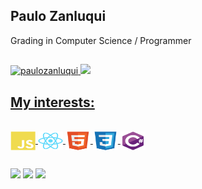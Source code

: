 ## Paulo Zanluqui
Grading in Computer Science / Programmer
 <div>
  <a href="https://github.com/paulozanluqui" target="_blank">
</div>
 
<!--<p align="left"> <img src="https://komarev.com/ghpvc/?username=paulozanluqui" alt="paulozanluqui" /> </p>-->
 
 ##
 
 <img width="59%" src="https://github-readme-stats.vercel.app/api?username=paulozanluqui&count_private=true&include_all_commits=true&theme=chartreuse-dark&hide=contribs,prs" alt="paulozanluqui"/> 
<img width="38%" src="https://github-readme-stats.vercel.app/api/top-langs/?username=paulozanluqui&layout=compact&theme=chartreuse-dark"/>
 
 ## My interests:
<div style="display: inline_block"><br>
  <img align="center" alt="Paulo-Js" height="30" width="40" src="https://raw.githubusercontent.com/devicons/devicon/master/icons/javascript/javascript-plain.svg">
  <img align="center" alt="Paulo-React" height="30" width="40" src="https://raw.githubusercontent.com/devicons/devicon/master/icons/react/react-original.svg">
  <img align="center" alt="Paulo-HTML" height="30" width="40" src="https://raw.githubusercontent.com/devicons/devicon/master/icons/html5/html5-original.svg">
  <img align="center" alt="Paulo-CSS" height="30" width="40" src="https://raw.githubusercontent.com/devicons/devicon/master/icons/css3/css3-original.svg">
  <img align="center" alt="Paulo-Csharp" height="30" width="40" src="https://raw.githubusercontent.com/devicons/devicon/master/icons/csharp/csharp-original.svg">
</div>
 
  ##
  
  <div>
  <a href = "mailto: paulozanluqui13@gmail.com"><img src="https://img.shields.io/badge/-Gmail-%23EA4335?style=for-the-badge&logo=gmail&logoColor=white" target="_blank"></a>
  <a href = "https://www.linkedin.com/in/paulo-zanluqui" target="_blank"><img src="https://img.shields.io/badge/-LinkedIn-%230077B5?style=for-the-badge&logo=linkedin&logoColor=white" target="_blank"></a>
  <a href="https://instagram.com/paulozanluqui" target="_blank"><img src="https://img.shields.io/badge/-Instagram-%23E4405F?style=for-the-badge&logo=instagram&logoColor=white" target="_blank"></a>
</div>
